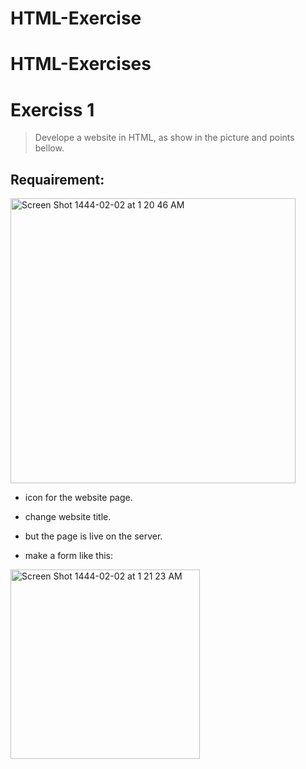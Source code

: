 # HTML-Exercise
# HTML-Exercises
# Exerciss 1
> Develope a website in HTML, as show in the picture and points bellow.

## Requairement:

<img width="456" alt="Screen Shot 1444-02-02 at 1 20 46 AM" src="https://user-images.githubusercontent.com/92260175/187192267-43c7b714-e620-4b31-a706-9f6a6df69284.png">

* icon for the website page.

* change website title.

* but the page is live on the server.

* make a form like this:

<img width="303" alt="Screen Shot 1444-02-02 at 1 21 23 AM" src="https://user-images.githubusercontent.com/92260175/187182061-ce91c9ff-6b02-4ebd-ad78-a40d0b3e66de.png">
